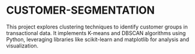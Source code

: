 # CUSTOMER-SEGMENTATION
This project explores clustering techniques to identify customer groups in transactional data. It implements K-means and DBSCAN algorithms using Python, leveraging libraries like scikit-learn and matplotlib for analysis and visualization.
